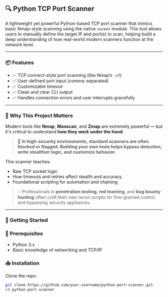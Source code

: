 ## 🔍 Python TCP Port Scanner

A lightweight yet powerful Python-based TCP port scanner that mimics basic Nmap-style scanning using the native `socket` module. This tool allows users to manually define the target IP and port(s) to scan, helping build a deep understanding of how real-world modern scanners function at the network level.

---

### 📦 Features

- ✅ TCP connect-style port scanning (like Nmap’s `-sT`)
- ✅ User-defined port input (comma-separated)
- ✅ Customizable timeout
- ✅ Clean and clear CLI output
- ✅ Handles connection errors and user interrupts gracefully

---

### 🧠 Why This Project Matters

Modern tools like **Nmap**, **Masscan**, and **Zmap** are extremely powerful — but it's critical to understand **how they work under the hood**:

> 🔐 **In high-security environments, standard scanners are often blocked or flagged. Building your own tools helps bypass detection, write stealthier logic, and customize behavior.**

This scanner teaches:
- Raw TCP socket logic
- How timeouts and retries affect stealth and accuracy
- Foundational scripting for automation and chaining

> 💡 Professionals in **penetration testing**, **red teaming**, and **bug bounty hunting** often craft their own recon scripts for fine-grained control and bypassing security appliances.

---

### 🚀 Getting Started

### 🔧 Prerequisites
- Python 3.x
- Basic knowledge of networking and TCP/IP

### 📥 Installation

Clone the repo:

```bash
git clone https://github.com/your-username/python-port-scanner.git
cd python-port-scanner
